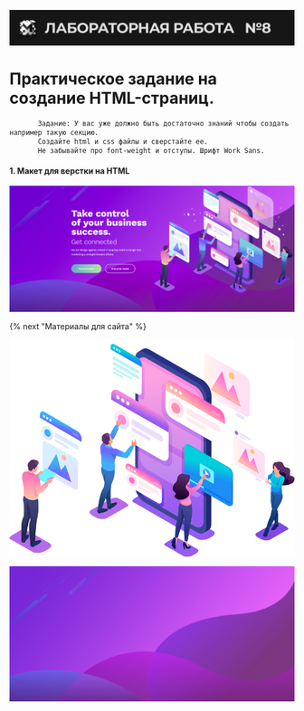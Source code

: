 ![alt MATE Programming Lab](https://github.com/MATE-Programming/Lab_logo/blob/main/lab_8.svg?raw=true)
# Практическое задание на создание HTML-страниц.
           Задание: У вас уже должно быть достаточно знаний чтобы создать например такую секцию.
           Создайте html и css файлы и сверстайте ее. 
           Не забывайте про font-weight и отступы. Шрифт Work Sans.

#### 1. Макет для верстки на HTML
![alt MATE Programming Lab](https://github.com/MATE-Programming/Lab_logo/blob/main/FER_8/site.jpg?raw=true)

{% next "Материалы для сайта" %}

![alt MATE Programming Lab](https://github.com/MATE-Programming/Lab_logo/blob/main/FER_8/header.png?raw=true)

![alt MATE Programming Lab](https://github.com/MATE-Programming/Lab_logo/blob/main/FER_8/bg.png?raw=true)
